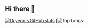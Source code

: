 ## Hi there 👋

<!--
**dyk4ever0/dyk4ever0** is a ✨ _special_ ✨ repository because its `README.md` (this file) appears on your GitHub profile.

Here are some ideas to get you started:

- 🔭 I’m currently working on ...
- 🌱 I’m currently learning ...
- 👯 I’m looking to collaborate on ...
- 🤔 I’m looking for help with ...
- 💬 Ask me about ...
- 📫 How to reach me: ...
- 😄 Pronouns: ...
- ⚡ Fun fact: ...
-->
[![Doyeon's GitHub stats](https://github-readme-stats.vercel.app/api?username=dyk4ever0&show_icons=true&theme=transparent)](https://github.com/dyk4ever0/github-readme-stats)
[![Top Langs](https://github-readme-stats.vercel.app/api/top-langs/?username=dyk4ever0&layout=compact&theme=dracula)

